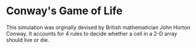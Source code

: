 # Conway's Game of Life
 This simulation was orginally devised by British mathematician John Horton Conway. It accounts for 4 rules to decide whether a cell in a 2-D array should live or die.
